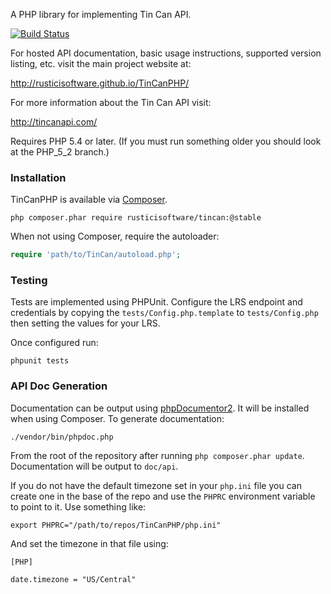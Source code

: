 A PHP library for implementing Tin Can API.

[![Build Status](https://travis-ci.org/RusticiSoftware/TinCanPHP.png)](https://travis-ci.org/RusticiSoftware/TinCanPHP)

For hosted API documentation, basic usage instructions, supported version listing, etc. visit the main project website at:

http://rusticisoftware.github.io/TinCanPHP/

For more information about the Tin Can API visit:

http://tincanapi.com/

Requires PHP 5.4 or later. (If you must run something older you should look at the PHP_5_2 branch.)

### Installation

TinCanPHP is available via [Composer](http://getcomposer.org).

```
php composer.phar require rusticisoftware/tincan:@stable
```

When not using Composer, require the autoloader:

```php
require 'path/to/TinCan/autoload.php';
```

### Testing

Tests are implemented using PHPUnit. Configure the LRS endpoint and credentials by copying the `tests/Config.php.template` to `tests/Config.php` then setting the values for your LRS.

Once configured run:

```
phpunit tests
```

### API Doc Generation

Documentation can be output using [phpDocumentor2](http://phpdoc.org). It will be installed when using Composer. To generate documentation:

```
./vendor/bin/phpdoc.php
```

From the root of the repository after running `php composer.phar update`. Documentation will be output to `doc/api`.

If you do not have the default timezone set in your `php.ini` file you can create one in the base of the repo and use the `PHPRC` environment variable to point to it. Use something like:

```
export PHPRC="/path/to/repos/TinCanPHP/php.ini"
```

And set the timezone in that file using:

```
[PHP]

date.timezone = "US/Central"
```
